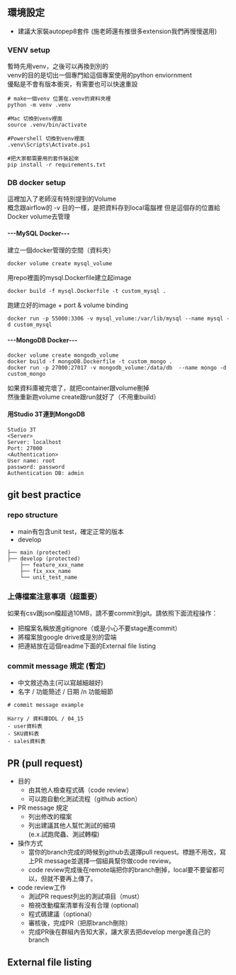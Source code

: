 ## 環境設定

- 建議大家裝autopep8套件 (施老師還有推很多extension我們再慢慢選用)

### VENV setup
暫時先用venv，之後可以再換到別的\
venv的目的是切出一個專門給這個專案使用的python enviornment\
優點是不會有版本衝突，有需要也可以快速重設

```
# make一個venv 位置在.venv的資料夾裡
python -m venv .venv  

#Mac 切換到venv裡面
source .venv/bin/activate

#Powershell 切換到venv裡面
.venv\Scripts\Activate.ps1

#把大家都需要用的套件裝起來
pip install -r requirements.txt
```

### DB docker setup
這裡加入了老師沒有特別提到的Volume\
概念跟airflow的 -v 目的一樣，是把資料存到local電腦裡
但是這個存的位置給Docker volume去管理

#### ---MySQL Docker---
建立一個docker管理的空間（資料夾）
```
docker volume create mysql_volume
```
用repo裡面的mysql.Dockerfile建立起image
```
docker build -f mysql.Dockerfile -t custom_mysql .
```
跑建立好的image + port & volume binding
```
docker run -p 55000:3306 -v mysql_volume:/var/lib/mysql --name mysql -d custom_mysql
```
#### ---MongoDB Docker---

```
docker volume create mongodb_volume
docker build -f mongoDB.Dockerfile -t custom_mongo .
docker run -p 27000:27017 -v mongodb_volume:/data/db  --name mongo -d custom_mongo
```
如果資料庫被完壞了，就把container跟volume刪掉\
然後重新跑volume create跟run就好了（不用重build）

#### 用Studio 3T連到MongoDB
```
Studio 3T
<Server>
Server: localhost
Port: 27000
<Authentication>
User name: root
password: password
Authentication DB: admin
```


## git best practice
### repo structure
- main有包含unit test，確定正常的版本
- develop 
```
├── main (protected)
├── develop (protected)
    ├── feature_xxx_name
    ├── fix_xxx_name
    └── unit_test_name
```
### 上傳檔案注意事項（超重要）
如果有csv跟json檔超過10MB，請不要commit到git。請依照下面流程操作：
- 把檔案名稱放進gitignore（或是小心不要stage進commit）
- 將檔案放google drive或是別的雲端
- 把連結放在這個readme下面的External file listing

### commit message 規定 (暫定)
- 中文敘述為主(可以寫越細越好)
- 名字 / 功能簡述 / 日期 /n 功能細節
```
# commit message example

Harry / 資料庫DDL / 04_15
- user資料表
- SKU資料表
- sales資料表
```

## PR (pull request)

- 目的
    - 由其他人檢查程式碼（code review）
    - 可以跑自動化測試流程（github action）
- PR message 規定
    - 列出修改的檔案
    - 列出建議其他人幫忙測試的細項 
   <br>(e.x.試跑爬蟲、測試轉檔)</br>
- 操作方式
    - 當你的branch完成的時候到github去選擇pull request。標題不用改，寫上PR message並選擇一個組員幫你做code review。
    - code review完成後在remote端把你的branch刪掉，local要不要留都可以，但就不要再上傳了。
- code review工作
    - 測試PR request列出的測試項目（must）
    - 檢視改動檔案清單有沒有合理 (optional)
    - 程式碼建議（optional）
    - 審核後，完成PR（把原branch刪除）
    - 完成PR後在群組內告知大家，讓大家去把develop merge進自己的branch

## External file listing
